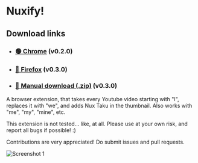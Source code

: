# Nuxify! 

## Download links

- ### [🟢 Chrome](https://chromewebstore.google.com/detail/nuxify/ooogdmlccimeanefkldmnfdeggmbfbkk) (v0.2.0)
- ### [🦊 Firefox](https://addons.mozilla.org/en-US/firefox/addon/nuxify) (v0.3.0)
- ### [📂 Manual download (.zip)](https://github.com/gducrash/nuxify/releases/latest) (v0.3.0)

A browser extension, that takes every Youtube video starting with "I", replaces it with "we", and adds Nux Taku in the thumbnail. Also works with "me", "my", "mine", etc.

This extension is not tested... like, at all. Please use at your own risk, and report all bugs if possible! :)

Contributions are very appreciated! Do submit issues and pull requests.

![Screenshot 1](https://cdn.discordapp.com/attachments/510776441084968977/1277666288604413963/IMG_20240826_180340_619.jpg?ex=66cdfef5&is=66ccad75&hm=717f99069b76a0374b81ae92626b1056fc5d333fc81479207c5f2b4ed85da102&)
